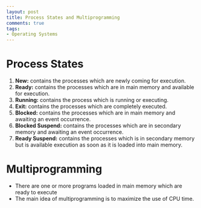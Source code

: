 ```yaml
---
layout: post
title: Process States and Multiprogramming
comments: true
tags:
- Operating Systems
---
```


# Process States
1. **New:** contains the processes which are newly coming for execution.
2. **Ready:** contains the processes which are in main memory and available for execution. 
3. **Running:** contains the process which is running or executing.
4. **Exit:** contains the processes which are completely executed.
5. **Blocked:** contains the processes which are in main memory and awaiting an event occurrence.
6. **Blocked Suspend:** contains the processes which are in secondary memory and awaiting an event occurrence.
7. **Ready Suspend:** contains the processes which is in secondary memory but is available execution as soon as it is loaded into main memory.

# Multiprogramming
- There are one or more programs loaded in main memory which are ready to execute
- The main idea of multiprogramming is to maximize the use of CPU time.